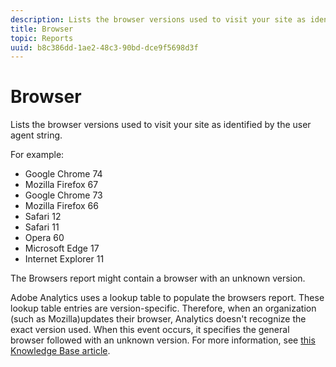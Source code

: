 ```yaml
---
description: Lists the browser versions used to visit your site as identified by the user agent string.
title: Browser
topic: Reports
uuid: b8c386dd-1ae2-48c3-90bd-dce9f5698d3f
---
```


# Browser

Lists the browser versions used to visit your site as identified by the user agent string.

For example: 

* Google Chrome 74
* Mozilla Firefox 67
* Google Chrome 73 
* Mozilla Firefox 66
* Safari 12
* Safari 11 
* Opera 60
* Microsoft Edge 17
* Internet Explorer 11

The Browsers report might contain a browser with an unknown version.

Adobe Analytics uses a lookup table to populate the browsers report. These lookup table entries are version-specific. Therefore, when an organization (such as Mozilla)updates their browser, Analytics doesn't recognize the exact version used. When this event occurs, it specifies the general browser followed with an unknown version. For more information, see [this Knowledge Base article](https://helpx.adobe.com/analytics/kb/browser-unknown-version.html).

